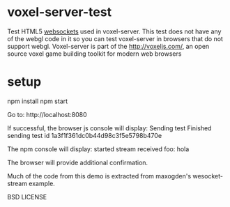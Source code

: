 # voxel-server-test

Test HTML5 [websockets](https://developer.mozilla.org/en-US/docs/WebSockets) used in voxel-server. 
This test does not have any of the webgl code in it so you can test voxel-server in browsers that do not support webgl.
Voxel-server is part of the http://voxeljs.com/, an open source voxel game building toolkit for modern web browsers

# setup

npm install
npm start

Go to: http://localhost:8080

If successful, the browser js console will display:
Sending test
Finished sending test
id 1a3f1f361dc0b44d98c3f5e5798b470e

The npm console will display:
started stream
received foo: hola

The browser will provide additional confirmation.

Much of the code from this demo is extracted from maxogden's wesocket-stream example. 

BSD LICENSE